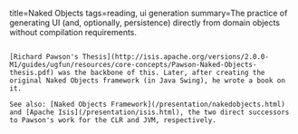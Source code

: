 title=Naked Objects
tags=reading, ui generation
summary=The practice of generating UI (and, optionally, persistence) directly from domain objects without compilation requirements.
~~~~~~

[Richard Pawson's Thesis](http://isis.apache.org/versions/2.0.0-M1/guides/ugfun/resources/core-concepts/Pawson-Naked-Objects-thesis.pdf) was the backbone of this. Later, after creating the original Naked Objects framework (in Java Swing), he wrote a book on it.

See also: [Naked Objects Framework](/presentation/nakedobjects.html) and [Apache Isis](/presentation/isis.html), the two direct successors to Pawson's work for the CLR and JVM, respectively.